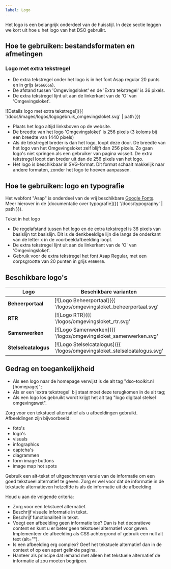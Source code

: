 ```yaml
---
label: Logo
---
```

Het logo is een belangrijk onderdeel van de huisstijl. In deze sectie leggen we kort uit hoe u het logo van het DSO gebruikt.
 
## Hoe te gebruiken: bestandsformaten en afmetingen
 
### Logo met extra tekstregel
 
- De extra tekstregel onder het logo is in het font Asap regular 20 punts en in grijs (`#666666`).
- De afstand tussen 'Omgevingsloket' en de 'Extra tekstregel' is 36 pixels.
- De extra tekstregel lijnt uit aan de linkerkant van de 'O' van 'Omgevingsloket'.
 
![Details logo met extra tekstregel]({{ '/docs/images/logos/logogebruik_omgevingsloket.svg' | path }})
 
- Plaats het logo altijd linksboven op de website.
- De breedte van het logo 'Omgevingsloket' is 256 pixels (3 koloms bij een breedte van 1440 pixels)
- Als de tekstregel breder is dan het logo, loopt deze door. De breedte van het logo van het Omgevingsloket zelf blijft dan 256 pixels. Zo gaan logo's niet springen als een gebruiker van pagina wisselt. De extra tekstregel loopt dan breder uit dan de 256 pixels van het logo.
- Het logo is beschikbaar in SVG-format. Dit format schaalt makkelijk naar andere formaten, zonder het logo te hoeven aanpassen.
 
## Hoe te gebruiken: logo en typografie
 
Het webfont "Asap" is onderdeel van de vrij beschikbare [Google Fonts](https://fonts.google.com/specimen/Asap).
Meer hierover in de [documentatie over typografie]({{ '/docs/typography' | path }}).
 
Tekst in het logo
- De regelafstand tussen het logo en de extra tekstregel is 36 pixels van basislijn tot basislijn. Dit is de denkbeeldige lijn die langs de onderkant van de letter x in de voorbeeldafbeelding loopt.
- De extra tekstregel lijnt uit aan de linkerkant van de 'O' van 'Omgevingsloket'.
- Gebruik voor de extra tekstregel het font Asap Regular, met een corpsgrootte van 20 punten in grijs `#666666`.
 
## Beschikbare logo's
 
| Logo | Beschikbare varianten |   | SVG   |
| ------------- |-----------|---|-------------|
| **Beheerportaal**      | [![Logo Beheerportaal]({{ '/logos/omgevingsloket_beheerportaal.svg' | path }} "Logo Beheerportaal")]({{ '/logos/omgevingsloket_beheerportaal.svg' | path }}) | |[Download Beheerportaal logo]({{ '/logos/omgevingsloket_beheerportaal.svg' | path }}) |
| **RTR**      | [![Logo RTR]({{ '/logos/omgevingsloket_rtr.svg' | path }} "Logo RTR")]({{ '/logos/omgevingsloket_rtr.svg' | path }})      | |[Download RTR logo]{{ '(/logos/omgevingsloket_rtr.svg' | path }}) |
| **Samenwerken** | [![Logo Samenwerken]({{ '/logos/omgevingsloket_samenwerken.svg' | path }} "Logo Samenwerken")]({{ '/logos/omgevingsloket_samenwerken.svg' | path }})      | | [Download Samenwerken logo]({{ '/logos/omgevingsloket_samenwerken.svg' | path }}) |
| **Stelselcatalogus** | [![Logo Stelselcatalogus]({{ '/logos/omgevingsloket_stelselcatalogus.svg' | path }} "Logo Stelselcatalogus")]({{ '/logos/omgevingsloket_stelselcatalogus.svg' | path }})      | |[Download Stelselcatalogus logo]({{ '/logos/omgevingsloket_stelselcatalogus.svg' | path }}) |
 
## Gedrag en toegankelijkheid
- Als een logo naar de homepage verwijst is de alt tag "dso-toolkit.nl [homepage]";
- Als er een 'extra tekstregel' bij staat moet deze terugkomen in de alt tag;
- Als een logo los gebruikt wordt krijgt het alt tag "logo digitaal stelsel omgevingswet".
 
Zorg voor een tekstueel alternatief als u afbeeldingen gebruikt. Afbeeldingen zijn bijvoorbeeld:
- foto's
- logo's
- visuals
- infographics
- captcha's
- diagrammen
- form image buttons
- image map hot spots
 
Gebruik een alt-tekst of uitgeschreven versie van de informatie om een goed tekstueel
alternatief te geven. Zorg er wel voor dat de informatie in de tekstuele alternatieven hetzelfde is als de informatie uit de afbeelding.
 
Houd u aan de volgende criteria:
- Zorg voor een tekstueel alternatief.
- Beschrijf visuele informatie in tekst.
- Beschrijf functionaliteit in tekst.
- Voegt een afbeelding geen informatie toe? Dan is het decoratieve content en kunt u er beter geen tekstueel alternatief voor geven. Implementeer de afbeelding als CSS achtergrond of gebruik een null alt text (alt="").
- Is een afbeelding erg complex? Geef het tekstuele alternatief dan in de context of op een apart gelinkte pagina.
- Hanteer als principe dat iemand met alleen het tekstuele alternatief de informatie al zou moeten begrijpen.